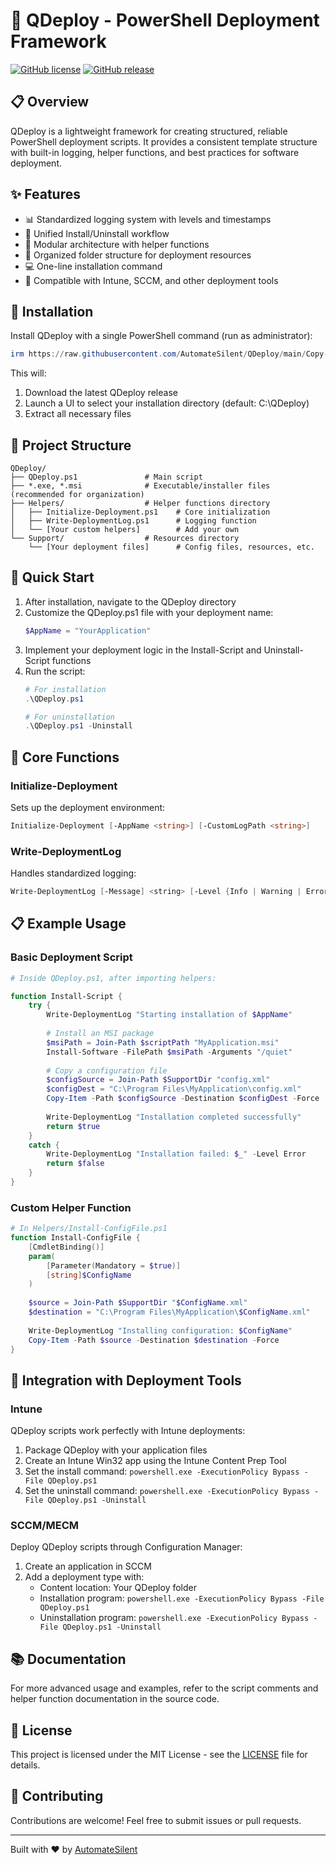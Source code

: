 # 🚀 QDeploy - PowerShell Deployment Framework

[![GitHub license](https://img.shields.io/github/license/AutomateSilent/QDeploy)](https://github.com/AutomateSilent/QDeploy/blob/main/LICENSE)
[![GitHub release](https://img.shields.io/github/v/release/AutomateSilent/QDeploy)](https://github.com/AutomateSilent/QDeploy/releases)

## 📋 Overview

QDeploy is a lightweight framework for creating structured, reliable PowerShell deployment scripts. It provides a consistent template structure with built-in logging, helper functions, and best practices for software deployment.

## ✨ Features

- 📊 Standardized logging system with levels and timestamps
- 🔄 Unified Install/Uninstall workflow
- 🧩 Modular architecture with helper functions
- 📁 Organized folder structure for deployment resources
- 💻 One-line installation command
- 🔌 Compatible with Intune, SCCM, and other deployment tools

## 🔧 Installation

Install QDeploy with a single PowerShell command (run as administrator):

```powershell
irm https://raw.githubusercontent.com/AutomateSilent/QDeploy/main/Copy-QDeploy.ps1 | iex
```

This will:
1. Download the latest QDeploy release
2. Launch a UI to select your installation directory (default: C:\QDeploy)
3. Extract all necessary files

## 📂 Project Structure

```
QDeploy/
├── QDeploy.ps1               # Main script
├── *.exe, *.msi              # Executable/installer files (recommended for organization)
├── Helpers/                  # Helper functions directory
│   ├── Initialize-Deployment.ps1    # Core initialization
│   ├── Write-DeploymentLog.ps1      # Logging function
│   └── [Your custom helpers]        # Add your own
└── Support/                  # Resources directory
    └── [Your deployment files]      # Config files, resources, etc.
```

## 🚀 Quick Start

1. After installation, navigate to the QDeploy directory
2. Customize the QDeploy.ps1 file with your deployment name:
   ```powershell
   $AppName = "YourApplication"
   ```
3. Implement your deployment logic in the Install-Script and Uninstall-Script functions
4. Run the script:
   ```powershell
   # For installation
   .\QDeploy.ps1
   
   # For uninstallation
   .\QDeploy.ps1 -Uninstall
   ```

## 📝 Core Functions

### Initialize-Deployment
Sets up the deployment environment:
```powershell
Initialize-Deployment [-AppName <string>] [-CustomLogPath <string>]
```

### Write-DeploymentLog
Handles standardized logging:
```powershell
Write-DeploymentLog [-Message] <string> [-Level {Info | Warning | Error}]
```

## 📋 Example Usage

### Basic Deployment Script
```powershell
# Inside QDeploy.ps1, after importing helpers:

function Install-Script {
    try {
        Write-DeploymentLog "Starting installation of $AppName"
        
        # Install an MSI package
        $msiPath = Join-Path $scriptPath "MyApplication.msi"
        Install-Software -FilePath $msiPath -Arguments "/quiet"
        
        # Copy a configuration file
        $configSource = Join-Path $SupportDir "config.xml"
        $configDest = "C:\Program Files\MyApplication\config.xml"
        Copy-Item -Path $configSource -Destination $configDest -Force
        
        Write-DeploymentLog "Installation completed successfully"
        return $true
    }
    catch {
        Write-DeploymentLog "Installation failed: $_" -Level Error
        return $false
    }
}
```

### Custom Helper Function
```powershell
# In Helpers/Install-ConfigFile.ps1
function Install-ConfigFile {
    [CmdletBinding()]
    param(
        [Parameter(Mandatory = $true)]
        [string]$ConfigName
    )
    
    $source = Join-Path $SupportDir "$ConfigName.xml"
    $destination = "C:\Program Files\MyApplication\$ConfigName.xml"
    
    Write-DeploymentLog "Installing configuration: $ConfigName"
    Copy-Item -Path $source -Destination $destination -Force
}
```

## 🔄 Integration with Deployment Tools

### Intune
QDeploy scripts work perfectly with Intune deployments:
1. Package QDeploy with your application files
2. Create an Intune Win32 app using the Intune Content Prep Tool
3. Set the install command: `powershell.exe -ExecutionPolicy Bypass -File QDeploy.ps1`
4. Set the uninstall command: `powershell.exe -ExecutionPolicy Bypass -File QDeploy.ps1 -Uninstall`

### SCCM/MECM
Deploy QDeploy scripts through Configuration Manager:
1. Create an application in SCCM
2. Add a deployment type with:
   - Content location: Your QDeploy folder
   - Installation program: `powershell.exe -ExecutionPolicy Bypass -File QDeploy.ps1`
   - Uninstallation program: `powershell.exe -ExecutionPolicy Bypass -File QDeploy.ps1 -Uninstall`

## 📚 Documentation

For more advanced usage and examples, refer to the script comments and helper function documentation in the source code.

## 💼 License

This project is licensed under the MIT License - see the [LICENSE](LICENSE) file for details.

## 🤝 Contributing

Contributions are welcome! Feel free to submit issues or pull requests.

---

Built with ❤️ by [AutomateSilent](https://github.com/AutomateSilent)
